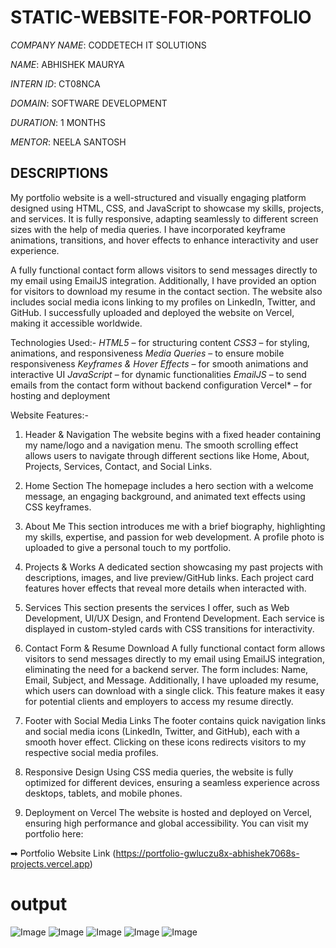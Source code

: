 # STATIC-WEBSITE-FOR-PORTFOLIO

*COMPANY NAME*: CODDETECH IT SOLUTIONS

*NAME*: ABHISHEK MAURYA

*INTERN ID*: CT08NCA

*DOMAIN*: SOFTWARE DEVELOPMENT

*DURATION*: 1 MONTHS

*MENTOR*: NEELA SANTOSH

## DESCRIPTIONS
My portfolio website is a well-structured and visually engaging platform designed using HTML, CSS, and JavaScript to showcase my skills, projects, and services. It is fully responsive, adapting seamlessly to different screen sizes with the help of media queries. I have incorporated keyframe animations, transitions, and hover effects to enhance interactivity and user experience.

A fully functional contact form allows visitors to send messages directly to my email using EmailJS integration. Additionally, I have provided an option for visitors to download my resume in the contact section. The website also includes social media icons linking to my profiles on LinkedIn, Twitter, and GitHub. I successfully uploaded and deployed the website on Vercel, making it accessible worldwide.

Technologies Used:- 
  *HTML5* – for structuring content
  *CSS3* – for styling, animations, and responsiveness
  *Media Queries* – to ensure mobile responsiveness
  *Keyframes & Hover Effects* – for smooth animations and interactive UI
  *JavaScript* – for dynamic functionalities
  *EmailJS* – to send emails from the contact form without backend configuration
  Vercel* – for hosting and deployment
  
Website Features:-
1. Header & Navigation
  The website begins with a fixed header containing my name/logo and a navigation menu. The smooth scrolling effect allows users to navigate through different        sections like Home, About, Projects, Services, Contact, and Social Links.

2. Home Section
  The homepage includes a hero section with a welcome message, an engaging background, and animated text effects using CSS keyframes.

3. About Me
  This section introduces me with a brief biography, highlighting my skills, expertise, and passion for web development. A profile photo is uploaded to give a        personal touch to my portfolio.

4. Projects & Works
  A dedicated section showcasing my past projects with descriptions, images, and live preview/GitHub links. Each project card features hover effects that reveal      more details when interacted with.

5. Services
  This section presents the services I offer, such as Web Development, UI/UX Design, and Frontend Development. Each service is displayed in custom-styled cards       with CSS transitions for interactivity.

6. Contact Form & Resume Download
  A fully functional contact form allows visitors to send messages directly to my email using EmailJS integration, eliminating the need for a backend server. The     form includes: Name, Email, Subject, and Message. Additionally, I have uploaded my resume, which users can download with a single click. This feature makes it 
  easy for potential clients and employers to access my resume directly.

7. Footer with Social Media Links
  The footer contains quick navigation links and social media icons (LinkedIn, Twitter, and GitHub), each with a smooth hover effect. Clicking on these icons         redirects visitors to my respective social media profiles.

8. Responsive Design
  Using CSS media queries, the website is fully optimized for different devices, ensuring a seamless experience across desktops, tablets, and mobile phones.

9. Deployment on Vercel
  The website is hosted and deployed on Vercel, ensuring high performance and global accessibility. You can visit my portfolio here:

➡ Portfolio Website Link (https://portfolio-gwluczu8x-abhishek7068s-projects.vercel.app)

# output

![Image](https://github.com/user-attachments/assets/d89549ac-4cd4-4afa-8649-25da2b604ec9)
![Image](https://github.com/user-attachments/assets/83466b56-28e7-466d-a852-a3d0baa1f92e)
![Image](https://github.com/user-attachments/assets/7bdbf9fa-286e-45d2-9590-625cdff8168d)
![Image](https://github.com/user-attachments/assets/0352b5a6-e690-4e6d-bd28-ca361b45c0f9)
![Image](https://github.com/user-attachments/assets/52183650-14a2-46ae-9986-813255b744e4)

